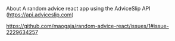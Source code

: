 
About
A random advice react app using the AdviceSlip API (https://api.adviceslip.com)

https://github.com/maogaja/random-advice-react/issues/1#issue-2229634257


